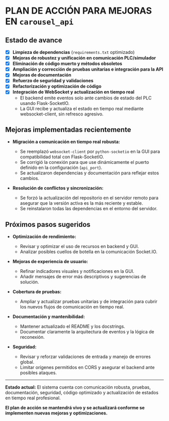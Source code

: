 # PLAN DE ACCIÓN PARA MEJORAS EN `carousel_api`

## Estado de avance

- [x] **Limpieza de dependencias** (`requirements.txt` optimizado)
- [x] **Mejoras de robustez y unificación en comunicación PLC/simulador**
- [x] **Eliminación de código muerto y métodos obsoletos**
- [x] **Ampliación y corrección de pruebas unitarias e integración para la API**
- [x] **Mejoras de documentación**
- [x] **Refuerzo de seguridad y validaciones**
- [x] **Refactorización y optimización de código**
- [x] **Integración de WebSocket y actualización en tiempo real**
  - El backend emite eventos solo ante cambios de estado del PLC usando Flask-SocketIO.
  - La GUI recibe y actualiza el estado en tiempo real mediante websocket-client, sin refresco agresivo.

## Mejoras implementadas recientemente

- **Migración a comunicación en tiempo real robusta:**
  - Se reemplazó `websocket-client` por `python-socketio` en la GUI para compatibilidad total con Flask-SocketIO.
  - Se corrigió la conexión para que use dinámicamente el puerto definido en la configuración (`api_port`).
  - Se actualizaron dependencias y documentación para reflejar estos cambios.

- **Resolución de conflictos y sincronización:**
  - Se forzó la actualización del repositorio en el servidor remoto para asegurar que la versión activa es la más reciente y estable.
  - Se reinstalaron todas las dependencias en el entorno del servidor.

## Próximos pasos sugeridos

- **Optimización de rendimiento:**
  - Revisar y optimizar el uso de recursos en backend y GUI.
  - Analizar posibles cuellos de botella en la comunicación Socket.IO.

- **Mejoras de experiencia de usuario:**
  - Refinar indicadores visuales y notificaciones en la GUI.
  - Añadir mensajes de error más descriptivos y sugerencias de solución.

- **Cobertura de pruebas:**
  - Ampliar y actualizar pruebas unitarias y de integración para cubrir los nuevos flujos de comunicación en tiempo real.

- **Documentación y mantenibilidad:**
  - Mantener actualizado el README y los docstrings.
  - Documentar claramente la arquitectura de eventos y la lógica de reconexión.

- **Seguridad:**
  - Revisar y reforzar validaciones de entrada y manejo de errores global.
  - Limitar orígenes permitidos en CORS y asegurar el backend ante posibles ataques.

---

**Estado actual:**
El sistema cuenta con comunicación robusta, pruebas, documentación, seguridad, código optimizado y actualización de estados en tiempo real profesional.

**El plan de acción se mantendrá vivo y se actualizará conforme se implementen nuevas mejoras y optimizaciones.**
